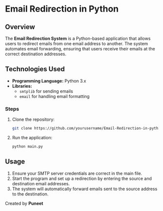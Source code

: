 # Email Redirection in Python

## Overview
The **Email Redirection System** is a Python-based application that allows users to redirect emails from one email address to another. The system automates email forwarding, ensuring that users receive their emails at the correct destination addresses.

## Technologies Used
- **Programming Language:** Python 3.x
- **Libraries:**
  - `smtplib` for sending emails
  - `email` for handling email formatting
 
### Steps

1. Clone the repository:
   ```bash
   git clone https://github.com/yourusername/Email-Redirection-in-python.git
   ```
2. Run the application:
   ```bash
   python main.py
   ```

## Usage
1. Ensure your SMTP server credentials are correct in the main file.
2. Start the program and set up a redirection by entering the source and destination email addresses.
3. The system will automatically forward emails sent to the source address to the destination.

Created by **Puneet**
